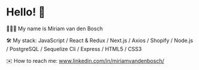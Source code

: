 # Hello! 👋  

👩🏼‍🦰 My name is Miriam van den Bosch

🛠️ My stack: JavaScript / React & Redux / Next.js / Axios / Shopify / Node.js / PostgreSQL / Sequelize Cli / Express / HTML5 / CSS3

✉️ How to reach me: www.linkedin.com/in/miriamvandenbosch/


